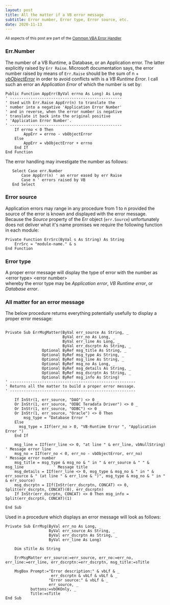 ```yaml
---
layout: post
title: All the matter if a VB error message
subtitle: Error number, Error type, Error source, etc.
date: 2020-11-13
---
```

<small>All aspects of this post are part of the [Common VBA Error Handler](https://warbe-maker.github.io/vba/common/2020/11/07/Comprehensive-Common-VBA-Error-Handler.html)</small>

### Err.Number
The number of a VB Runtime, a Database, or an Application error. The latter explicitly raised by `Err Raise`. Microsoft documentation says, the error number raised by means of `Err.Raise` should be the sum of n +  [_vbObjectError_](<https://docs.microsoft.com/en-us/dotnet/api/microsoft.visualbasic.constants.vbobjecterror?view=netcore-3.1>) in order to avoid conflicts with  is a _VB Runtime Error_. I call such an error an _Application Error_ of which the number is set by:
```vbs
Public Function AppErr(ByVal errno As Long) As Long
' -------------------------------------------------
' Used with Err.Raise AppErr(n) to translate the 
' number into a negative 'Application Error Number'
' and in reverse, when the error number is negative
' translate it back into the original positive 
' 'Application Error Number'.
' -------------------------------------------------
    If errno < 0 Then
        AppErr = errno - vbObjectError
    Else
        AppErr = vbObjectError + errno
    End If
End Function
```

The error handling may investigate the number as follows:
```vbs
   Select Case err.Number
       Case AppErr(n) ' an error eased by err Raise
       Case n ' errors raised by VB
   End Select
```

### Error source
Application errors may range in any procedure from 1 to n provided the source of the error is known and displayed with the error message. Because the _Source_ property of the _Err_ object  (`err.Source`) unfortunately does not deliver what it's name promises we require the following function in each module:
```vbs
Private Function ErrSrc(ByVal s As String) As String
    ErrSrc = "module-name." & s
End Function
```

### Error type
A proper error message will display the type of error with the number as<br>
\<error type> \<error number><br>
whereby the error type may be _Application error_, _VB Runtime error_, or _Database error_.


### All matter for an error message

The below procedure returns everything potentially usefully to display a proper error message:

```vbs

Private Sub ErrMsgMatter(ByVal err_source As String, _
                         ByVal err_no As Long, _
                         ByVal err_line As Long, _
                         ByVal err_dscrptn As String, _
                Optional ByRef msg_title As String, _
                Optional ByRef msg_type As String, _
                Optional ByRef msg_line As String, _
                Optional ByRef msg_no As Long, _
                Optional ByRef msg_details As String, _
                Optional ByRef msg_dscrptn As String, _
                Optional ByRef msg_info As String)
' -------------------------------------------------------
' Returns all the matter to build a proper error message.
' -------------------------------------------------------
                
    If InStr(1, err_source, "DAO") <> 0 _
    Or InStr(1, err_source, "ODBC Teradata Driver") <> 0 _
    Or InStr(1, err_source, "ODBC") <> 0 _
    Or InStr(1, err_source, "Oracle") <> 0 Then
        msg_type = "Database Error "
    Else
      msg_type = IIf(err_no > 0, "VB-Runtime Error ", "Application Error ")
    End If
   
    msg_line = IIf(err_line <> 0, "at line " & err_line, vbNullString)     ' Message error line
    msg_no = IIf(err_no < 0, err_no - vbObjectError, err_no)                ' Message error number
    msg_title = msg_type & msg_no & " in " & err_source & " " & msg_line             ' Message title
    msg_details = IIf(err_line <> 0, msg_type & msg_no & " in " & err_source & " (at line " & err_line & ")", msg_type & msg_no & " in " & err_source)
    msg_dscrptn = IIf(InStr(err_dscrptn, CONCAT) <> 0, Split(err_dscrptn, CONCAT)(0), err_dscrptn)
    If InStr(err_dscrptn, CONCAT) <> 0 Then msg_info = Split(err_dscrptn, CONCAT)(1)

End Sub
```

Used in a procedure which displays an error message will look as follows:

```vbs
Private Sub ErrMsg(ByVal err_no As Long, _
                   ByVal err_source As String, _
                   ByVal err_dscrptn As String, _
                   ByVal err_line As Long)

    Dim sTitle As String
    
    ErrMsgMatter err_source:=err_source, err_no:=err_no, err_line:=err_line, err_dscrptn:=err_dscrptn, msg_title:=sTitle
    
    MsgBox Prompt:="Error description:" & vbLf & _
                    err_dscrptn & vbLf & vbLf & _
                   "Error source:" & vbLf & _
                   err_source, _
           buttons:=vbOKOnly, _
           Title:=sTitle
End Sub
```